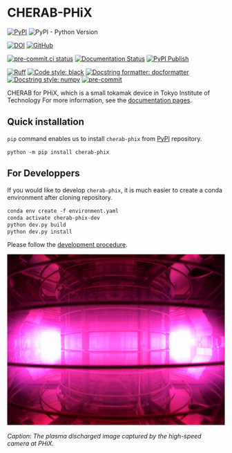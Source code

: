 # CHERAB-PHiX

[![PyPI](https://img.shields.io/pypi/v/cherab-phix?label=PyPI&logo=PyPI)](https://pypi.org/project/cherab-phix/)
![PyPI - Python Version](https://img.shields.io/pypi/pyversions/cherab-phix?logo=Python)

[![DOI](https://zenodo.org/badge/239309930.svg)](https://zenodo.org/badge/latestdoi/239309930)
[![GitHub](https://img.shields.io/github/license/munechika-koyo/cherab_phix)](https://opensource.org/licenses/BSD-3-Clause)

[![pre-commit.ci status](https://results.pre-commit.ci/badge/github/munechika-koyo/cherab_phix/master.svg)](https://results.pre-commit.ci/latest/github/munechika-koyo/cherab_phix/master)
[![Documentation Status](https://readthedocs.org/projects/cherab-phix/badge/?version=latest)](https://cherab-phix.readthedocs.io/en/latest/?badge=latest)
[![PyPI Publish](https://github.com/munechika-koyo/cherab_phix/actions/workflows/python-publish.yml/badge.svg)](https://github.com/munechika-koyo/cherab_phix/actions/workflows/python-publish.yml)

[![Ruff](https://img.shields.io/endpoint?url=https://raw.githubusercontent.com/charliermarsh/ruff/main/assets/badge/v2.json)](https://github.com/astral-sh/ruff)
[![Code style: black](https://img.shields.io/badge/code%20style-black-000000.svg)](https://github.com/psf/black)
[![Docstring formatter: docformatter](https://img.shields.io/badge/%20formatter-docformatter-fedcba.svg)](https://github.com/PyCQA/docformatter)
[![Docstring style: numpy](https://img.shields.io/badge/%20style-numpy-459db9.svg)](https://numpydoc.readthedocs.io/en/latest/format.html)
[![pre-commit](https://img.shields.io/badge/pre--commit-enabled-brightgreen?logo=pre-commit)](https://github.com/pre-commit/pre-commit)


CHERAB for PHiX, which is a small tokamak device in Tokyo Institute of Technology
For more information, see the [documentation pages](https://cherab-phix.readthedocs.io/).

Quick installation
-------------------
`pip` command enables us to install `cherab-phix` from [PyPI](https://pypi.org/project/cherab-phix/) repository.

```Shell
python -m pip install cherab-phix
```

For Developpers
---
If you would like to develop `cherab-phix`, it is much easier to create a conda environment after cloning repository.
```Shell
conda env create -f environment.yaml
conda activate cherab-phix-dev
python dev.py build
python dev.py install
```
Please follow the [development procedure](https://cherab-phix.readthedocs.io/en/development/user/contribution.html).

![The plasma discharged image captured by the high-speed camera](docs/_static/images/phix.jpg)

*Caption: The plasma discharged image captured by the high-speed camera at PHiX.*
